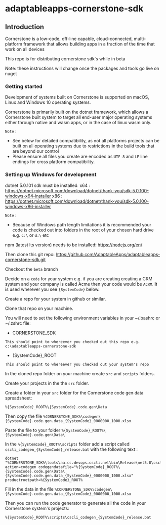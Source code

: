 # adaptableapps-cornerstone-sdk
## Introduction

Cornerstone is a low-code, off-line capable, cloud-connected, multi-platform framework that allows building apps in a fraction of the time that work on all devices

This repo is for distributing cornerstone sdk's while in beta

Note: these instructions will change once the packages and tools go live on nuget

### Getting started

Development of systems built on Cornerstone is supported on macOS, Linux and Windows 10 operating systems.

Cornerstone is primarily built on the dotnet framework, which allows a Cornerstone built system to target all end-user major operating systems either through native and wasm apps, or in the case of linux wasm only. 

`Note:`
* See below for detailed compatibility, as not all platforms projects can be built on all operating systems due to restrictions in the build tools that are beyond our control
* Please ensure all files you create are encoded as `UTF-8` and `LF` line endings for cross platform compatibility.

### Setting up Windows for development

dotnet 5.0.101 sdk must be installed:
x64 : https://dotnet.microsoft.com/download/dotnet/thank-you/sdk-5.0.100-windows-x64-installer 
x86 : https://dotnet.microsoft.com/download/dotnet/thank-you/sdk-5.0.100-windows-x86-installer

`Note:`
* Because of Windows path length limitations it is recommended your code is checked out into folders in the root of your chosen hard drive e.g. `c:\` or `d:\` etc

npm (latest lts version) needs to be installed:
https://nodejs.org/en/

Then clone this git repo:
https://github.com/AdaptableApps/adaptableapps-cornerstone-sdk.git

Checkout the `beta` branch

Decide on a `code` for your system e.g. if you are creating creating a CRM system and your company is called Acme then your code would be `ACRM`. It is used wherever you see `{SystemCode}` below.

Create a repo for your system in github or similar.

Clone that repo on your machine.

You will need to set the following environment variables in your ~/.bashrc or ~/.zshrc file:
* CORNERSTONE_SDK
```
This should point to whereever you checked out this repo e.g. c:\adaptableapps-cornerstone-sdk
```
* {SystemCode}_ROOT
```
This should point to whereever you checked out your system's repo
```

In the cloned repo folder on your machine create `src` and `scripts` folders.

Create your projects in the the `src` folder.

Create a folder in your `src` folder for the Cornerstone code gen data spreadsheet:
```
%{SystemCode}_ROOT%\{SystemCode}.code.gen\Data
```

Then copy the file `%CORNERSTONE_SDK%\codegen\{SystemCode}.code.gen.data_{SystemCode}_0000000_1000.xlsx`

Paste the file to your folder `%{SystemCode}_ROOT%\{SystemCode}.code.gen\Data\`

In the `%{SystemCode}_ROOT%\scripts` folder add a script called `cscli_codegen_{SystemCode}_release.bat` with the following text :
```
dotnet "%CORNERSTONE_SDK%\tools\aa.cs.devops.cscli.net\bin\Release\net5.0\cscli.dll" action=codegen codegendatafile="%{SystemCode}_ROOT%\{SystemCode}.code.gen\Data\{SystemCode}.code.gen.data_{SystemCode}_0000000_1000.xlsx" productrootpath=%{SystemCode}_ROOT%
```

Fill in the data in the file `%CORNERSTONE_SDK%\codegen\{SystemCode}.code.gen.data_{SystemCode}_0000000_1000.xlsx`

Then you can run the code generator to generate all the code in your Cornerstone system's projects:

```
%{SystemCode}_ROOT%\scripts\cscli_codegen_{SystemCode}_release.bat
```